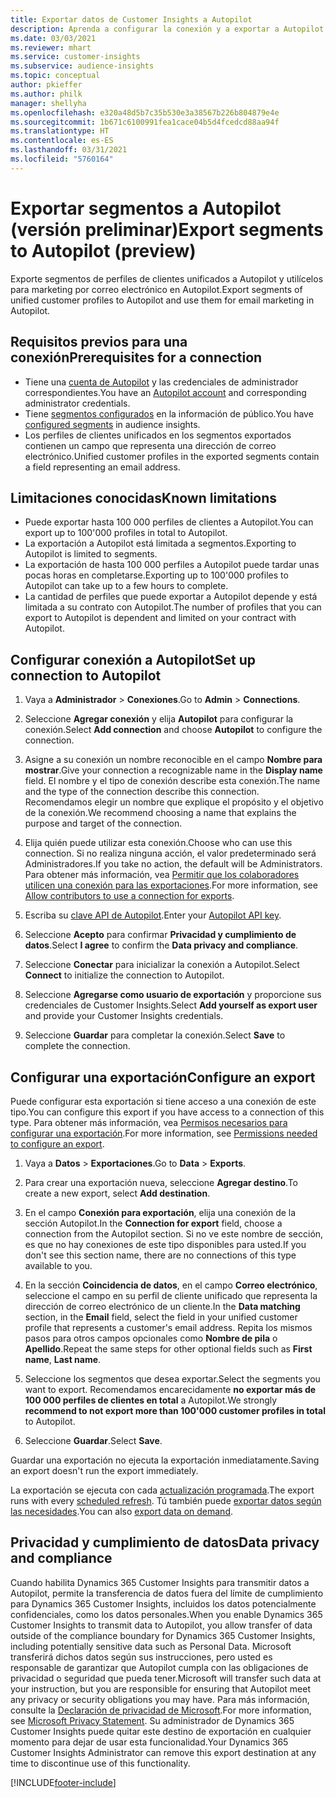 ```yaml
---
title: Exportar datos de Customer Insights a Autopilot
description: Aprenda a configurar la conexión y a exportar a Autopilot.
ms.date: 03/03/2021
ms.reviewer: mhart
ms.service: customer-insights
ms.subservice: audience-insights
ms.topic: conceptual
author: pkieffer
ms.author: philk
manager: shellyha
ms.openlocfilehash: e320a48d5b7c35b530e3a38567b226b804879e4e
ms.sourcegitcommit: 1b671c6100991fea1cace04b5d4fcedcd88aa94f
ms.translationtype: HT
ms.contentlocale: es-ES
ms.lasthandoff: 03/31/2021
ms.locfileid: "5760164"
---
```

# <a name="export-segments-to-autopilot-preview"></a><span data-ttu-id="12b3f-103">Exportar segmentos a Autopilot (versión preliminar)</span><span class="sxs-lookup"><span data-stu-id="12b3f-103">Export segments to Autopilot (preview)</span></span>

<span data-ttu-id="12b3f-104">Exporte segmentos de perfiles de clientes unificados a Autopilot y utilícelos para marketing por correo electrónico en Autopilot.</span><span class="sxs-lookup"><span data-stu-id="12b3f-104">Export segments of unified customer profiles to Autopilot and use them for email marketing in Autopilot.</span></span> 

## <a name="prerequisites-for-a-connection"></a><span data-ttu-id="12b3f-105">Requisitos previos para una conexión</span><span class="sxs-lookup"><span data-stu-id="12b3f-105">Prerequisites for a connection</span></span>

-   <span data-ttu-id="12b3f-106">Tiene una [cuenta de Autopilot](https://www.autopilothq.com/) y las credenciales de administrador correspondientes.</span><span class="sxs-lookup"><span data-stu-id="12b3f-106">You have an [Autopilot account](https://www.autopilothq.com/) and corresponding administrator credentials.</span></span>
-   <span data-ttu-id="12b3f-107">Tiene [segmentos configurados](segments.md) en la información de público.</span><span class="sxs-lookup"><span data-stu-id="12b3f-107">You have [configured segments](segments.md) in audience insights.</span></span>
-   <span data-ttu-id="12b3f-108">Los perfiles de clientes unificados en los segmentos exportados contienen un campo que representa una dirección de correo electrónico.</span><span class="sxs-lookup"><span data-stu-id="12b3f-108">Unified customer profiles in the exported segments contain a field representing an email address.</span></span>

## <a name="known-limitations"></a><span data-ttu-id="12b3f-109">Limitaciones conocidas</span><span class="sxs-lookup"><span data-stu-id="12b3f-109">Known limitations</span></span>

- <span data-ttu-id="12b3f-110">Puede exportar hasta 100 000 perfiles de clientes a Autopilot.</span><span class="sxs-lookup"><span data-stu-id="12b3f-110">You can export up to 100'000 profiles in total to Autopilot.</span></span>
- <span data-ttu-id="12b3f-111">La exportación a Autopilot está limitada a segmentos.</span><span class="sxs-lookup"><span data-stu-id="12b3f-111">Exporting to Autopilot is limited to segments.</span></span>
- <span data-ttu-id="12b3f-112">La exportación de hasta 100 000 perfiles a Autopilot puede tardar unas pocas horas en completarse.</span><span class="sxs-lookup"><span data-stu-id="12b3f-112">Exporting up to 100'000 profiles to Autopilot can take up to a few hours to complete.</span></span> 
- <span data-ttu-id="12b3f-113">La cantidad de perfiles que puede exportar a Autopilot depende y está limitada a su contrato con Autopilot.</span><span class="sxs-lookup"><span data-stu-id="12b3f-113">The number of profiles that you can export to Autopilot is dependent and limited on your contract with Autopilot.</span></span>

## <a name="set-up-connection-to-autopilot"></a><span data-ttu-id="12b3f-114">Configurar conexión a Autopilot</span><span class="sxs-lookup"><span data-stu-id="12b3f-114">Set up connection to Autopilot</span></span>

1. <span data-ttu-id="12b3f-115">Vaya a **Administrador** > **Conexiones**.</span><span class="sxs-lookup"><span data-stu-id="12b3f-115">Go to **Admin** > **Connections**.</span></span>

1. <span data-ttu-id="12b3f-116">Seleccione **Agregar conexión** y elija **Autopilot** para configurar la conexión.</span><span class="sxs-lookup"><span data-stu-id="12b3f-116">Select **Add connection** and choose **Autopilot** to configure the connection.</span></span>

1. <span data-ttu-id="12b3f-117">Asigne a su conexión un nombre reconocible en el campo **Nombre para mostrar**.</span><span class="sxs-lookup"><span data-stu-id="12b3f-117">Give your connection a recognizable name in the **Display name** field.</span></span> <span data-ttu-id="12b3f-118">El nombre y el tipo de conexión describe esta conexión.</span><span class="sxs-lookup"><span data-stu-id="12b3f-118">The name and the type of the connection describe this connection.</span></span> <span data-ttu-id="12b3f-119">Recomendamos elegir un nombre que explique el propósito y el objetivo de la conexión.</span><span class="sxs-lookup"><span data-stu-id="12b3f-119">We recommend choosing a name that explains the purpose and target of the connection.</span></span>

1. <span data-ttu-id="12b3f-120">Elija quién puede utilizar esta conexión.</span><span class="sxs-lookup"><span data-stu-id="12b3f-120">Choose who can use this connection.</span></span> <span data-ttu-id="12b3f-121">Si no realiza ninguna acción, el valor predeterminado será Administradores.</span><span class="sxs-lookup"><span data-stu-id="12b3f-121">If you take no action, the default will be Administrators.</span></span> <span data-ttu-id="12b3f-122">Para obtener más información, vea [Permitir que los colaboradores utilicen una conexión para las exportaciones](connections.md#allow-contributors-to-use-a-connection-for-exports).</span><span class="sxs-lookup"><span data-stu-id="12b3f-122">For more information, see [Allow contributors to use a connection for exports](connections.md#allow-contributors-to-use-a-connection-for-exports).</span></span>

3. <span data-ttu-id="12b3f-123">Escriba su [clave API de Autopilot](https://autopilot.docs.apiary.io/#).</span><span class="sxs-lookup"><span data-stu-id="12b3f-123">Enter your [Autopilot API key](https://autopilot.docs.apiary.io/#).</span></span>

1. <span data-ttu-id="12b3f-124">Seleccione **Acepto** para confirmar **Privacidad y cumplimiento de datos**.</span><span class="sxs-lookup"><span data-stu-id="12b3f-124">Select **I agree** to confirm the **Data privacy and compliance**.</span></span>

1. <span data-ttu-id="12b3f-125">Seleccione **Conectar** para inicializar la conexión a Autopilot.</span><span class="sxs-lookup"><span data-stu-id="12b3f-125">Select **Connect** to initialize the connection to Autopilot.</span></span>

1. <span data-ttu-id="12b3f-126">Seleccione **Agregarse como usuario de exportación** y proporcione sus credenciales de Customer Insights.</span><span class="sxs-lookup"><span data-stu-id="12b3f-126">Select **Add yourself as export user** and provide your Customer Insights credentials.</span></span>

1. <span data-ttu-id="12b3f-127">Seleccione **Guardar** para completar la conexión.</span><span class="sxs-lookup"><span data-stu-id="12b3f-127">Select **Save** to complete the connection.</span></span>

## <a name="configure-an-export"></a><span data-ttu-id="12b3f-128">Configurar una exportación</span><span class="sxs-lookup"><span data-stu-id="12b3f-128">Configure an export</span></span>

<span data-ttu-id="12b3f-129">Puede configurar esta exportación si tiene acceso a una conexión de este tipo.</span><span class="sxs-lookup"><span data-stu-id="12b3f-129">You can configure this export if you have access to a connection of this type.</span></span> <span data-ttu-id="12b3f-130">Para obtener más información, vea [Permisos necesarios para configurar una exportación](export-destinations.md#set-up-a-new-export).</span><span class="sxs-lookup"><span data-stu-id="12b3f-130">For more information, see [Permissions needed to configure an export](export-destinations.md#set-up-a-new-export).</span></span>

1. <span data-ttu-id="12b3f-131">Vaya a **Datos** > **Exportaciones**.</span><span class="sxs-lookup"><span data-stu-id="12b3f-131">Go to **Data** > **Exports**.</span></span>

1. <span data-ttu-id="12b3f-132">Para crear una exportación nueva, seleccione **Agregar destino**.</span><span class="sxs-lookup"><span data-stu-id="12b3f-132">To create a new export, select **Add destination**.</span></span>

1. <span data-ttu-id="12b3f-133">En el campo **Conexión para exportación**, elija una conexión de la sección Autopilot.</span><span class="sxs-lookup"><span data-stu-id="12b3f-133">In the **Connection for export** field, choose a connection from the Autopilot section.</span></span> <span data-ttu-id="12b3f-134">Si no ve este nombre de sección, es que no hay conexiones de este tipo disponibles para usted.</span><span class="sxs-lookup"><span data-stu-id="12b3f-134">If you don't see this section name, there are no connections of this type available to you.</span></span>

3. <span data-ttu-id="12b3f-135">En la sección **Coincidencia de datos**, en el campo **Correo electrónico**, seleccione el campo en su perfil de cliente unificado que representa la dirección de correo electrónico de un cliente.</span><span class="sxs-lookup"><span data-stu-id="12b3f-135">In the **Data matching** section, in the **Email** field, select the field in your unified customer profile that represents a customer's email address.</span></span> <span data-ttu-id="12b3f-136">Repita los mismos pasos para otros campos opcionales como **Nombre de pila** o **Apellido**.</span><span class="sxs-lookup"><span data-stu-id="12b3f-136">Repeat the same steps for other optional fields such as **First name**, **Last name**.</span></span>

1. <span data-ttu-id="12b3f-137">Seleccione los segmentos que desea exportar.</span><span class="sxs-lookup"><span data-stu-id="12b3f-137">Select the segments you want to export.</span></span> <span data-ttu-id="12b3f-138">Recomendamos encarecidamente **no exportar más de 100 000 perfiles de clientes en total** a Autopilot.</span><span class="sxs-lookup"><span data-stu-id="12b3f-138">We strongly **recommend to not export more than 100'000 customer profiles in total** to Autopilot.</span></span> 

1. <span data-ttu-id="12b3f-139">Seleccione **Guardar**.</span><span class="sxs-lookup"><span data-stu-id="12b3f-139">Select **Save**.</span></span>

<span data-ttu-id="12b3f-140">Guardar una exportación no ejecuta la exportación inmediatamente.</span><span class="sxs-lookup"><span data-stu-id="12b3f-140">Saving an export doesn't run the export immediately.</span></span>

<span data-ttu-id="12b3f-141">La exportación se ejecuta con cada [actualización programada](system.md#schedule-tab).</span><span class="sxs-lookup"><span data-stu-id="12b3f-141">The export runs with every [scheduled refresh](system.md#schedule-tab).</span></span> <span data-ttu-id="12b3f-142">Tú también puede [exportar datos según las necesidades](export-destinations.md#run-exports-on-demand).</span><span class="sxs-lookup"><span data-stu-id="12b3f-142">You can also [export data on demand](export-destinations.md#run-exports-on-demand).</span></span> 

## <a name="data-privacy-and-compliance"></a><span data-ttu-id="12b3f-143">Privacidad y cumplimiento de datos</span><span class="sxs-lookup"><span data-stu-id="12b3f-143">Data privacy and compliance</span></span>

<span data-ttu-id="12b3f-144">Cuando habilita Dynamics 365 Customer Insights para transmitir datos a Autopilot, permite la transferencia de datos fuera del límite de cumplimiento para Dynamics 365 Customer Insights, incluidos los datos potencialmente confidenciales, como los datos personales.</span><span class="sxs-lookup"><span data-stu-id="12b3f-144">When you enable Dynamics 365 Customer Insights to transmit data to Autopilot, you allow transfer of data outside of the compliance boundary for Dynamics 365 Customer Insights, including potentially sensitive data such as Personal Data.</span></span> <span data-ttu-id="12b3f-145">Microsoft transferirá dichos datos según sus instrucciones, pero usted es responsable de garantizar que Autopilot cumpla con las obligaciones de privacidad o seguridad que pueda tener.</span><span class="sxs-lookup"><span data-stu-id="12b3f-145">Microsoft will transfer such data at your instruction, but you are responsible for ensuring that Autopilot meet any privacy or security obligations you may have.</span></span> <span data-ttu-id="12b3f-146">Para más información, consulte la [Declaración de privacidad de Microsoft](https://go.microsoft.com/fwlink/?linkid=396732).</span><span class="sxs-lookup"><span data-stu-id="12b3f-146">For more information, see [Microsoft Privacy Statement](https://go.microsoft.com/fwlink/?linkid=396732).</span></span>
<span data-ttu-id="12b3f-147">Su administrador de Dynamics 365 Customer Insights puede quitar este destino de exportación en cualquier momento para dejar de usar esta funcionalidad.</span><span class="sxs-lookup"><span data-stu-id="12b3f-147">Your Dynamics 365 Customer Insights Administrator can remove this export destination at any time to discontinue use of this functionality.</span></span>


[!INCLUDE[footer-include](../includes/footer-banner.md)]
